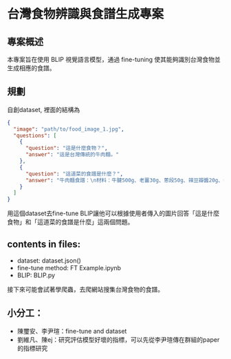 # 台灣食物辨識與食譜生成專案

## 專案概述
本專案旨在使用 BLIP 視覺語言模型，通過 fine-tuning 使其能夠識別台灣食物並生成相應的食譜。

## 規劃
自創dataset, 裡面的結構為
```json
{
  "image": "path/to/food_image_1.jpg",
  "questions": [
    {
      "question": "這是什麼食物？",
      "answer": "這是台灣傳統的牛肉麵。"
    },
    {
      "question": "這道菜的食譜是什麼？",
      "answer": "牛肉麵食譜：\n材料：牛腱500g、老薑30g、蔥段50g、辣豆瓣醬20g、番茄1顆、八角1個、花椒10g、紅蔥頭4顆、麵條適量\n步驟：\n1. 牛腱切塊汆燙去血水\n2. 鍋中熱油爆香紅蔥頭、薑、蔥\n3. 加入辣豆瓣醬炒出香氣\n4. 加入牛肉塊拌炒\n5. 加入八角、花椒、番茄\n6. 加入熱水燉煮2小時\n7. 煮麵條，放入碗中，淋上湯和牛肉即可"
    }
  ]
}
```
用這個dataset去fine-tune BLIP讓他可以根據使用者傳入的圖片回答「這是什麼食物」和「這道菜的食譜是什麼」這兩個問題。

## contents in files: 
- dataset: dataset.json()
- fine-tune method: FT Example.ipynb
- BLIP: BLIP.py

接下來可能會試著學爬蟲，去爬網站搜集台灣食物的食譜。

## 小分工：
- 陳璽安、李尹瑄：fine-tune and dataset
- 劉維凡、陳ej：研究評估模型好壞的指標，可以先從李尹瑄傳在群組的paper的指標研究